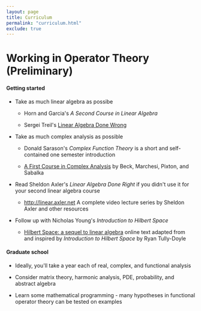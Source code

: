 ```yaml
---
layout: page
title: Curriculum
permalink: "curriculum.html"
exclude: true
---
```


# Working in Operator Theory (Preliminary)

#### Getting started

- Take as much linear algebra as possibe

	- Horn and Garcia's _A Second Course in Linear Algebra_

	- Sergei Treil's [Linear Algebra Done Wrong][2] 

- Take as much complex analysis as possible

	- Donald Sarason's _Complex Function Theory_ is a short and self-contained one semester introduction

	- [A First Course in Complex Analysis][3] by Beck, Marchesi, Pixton, and Sabalka

- Read Sheldon Axler's _Linear Algebra Done Right_ if you didn't use it for your second linear algebra course

	- <http://linear.axler.net> A complete video lecture series by Sheldon Axler and other resources

- Follow up with Nicholas Young's _Introduction to Hilbert Space_

	- [Hilbert Space: a sequel to linear algebra][1] online text adapted from and inspired by _Introduction to Hilbert Space_ by Ryan Tully-Doyle

#### Graduate school

- Ideally, you'll take a year each of real, complex, and functional analysis
 
- Consider matrix theory, harmonic analysis, PDE, probability, and abstract algebra

- Learn some mathematical programming - many hypotheses in functional operator theory can be tested on examples

[1]:<http://math.newhaven.edu/rtullydo/hilbert/hilbert.html>
[2]:<https://www.math.brown.edu/~treil/papers/LADW/LADW.html>
[3]:<http://math.sfsu.edu/beck/complex.html>